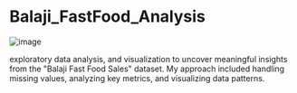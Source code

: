 # Balaji_FastFood_Analysis
![image](https://github.com/user-attachments/assets/44432576-744b-4061-bde9-2e803654180e)

exploratory data analysis, and visualization to uncover meaningful insights from the "Balaji Fast Food Sales" dataset. My approach included handling missing values, analyzing key metrics, and visualizing data patterns.
